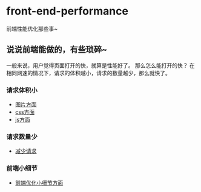 # front-end-performance
前端性能优化那些事~


## 说说前端能做的，有些琐碎~

一般来说，用户觉得页面打开的快，就算是性能好了。
那么怎么能打开的快？ 在相同网速的情况下，请求的体积越小，请求的数量越少，那么就快了。

### 请求体积小

* [图片方面](./images.md)
* [css方面](./css.md)
* [js方面](./js.md)

### 请求数量少

* [减少请求](./reduceRequests.md)

### 前端小细节

* [前端优化小细节方面](frontend.md)
